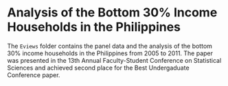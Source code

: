 # Analysis of the Bottom 30% Income Households in the Philippines

The `Eviews` folder contains the panel data and the analysis of the bottom 30% income households in the Philippines from 2005 to 2011. The paper was presented in the 13th Annual Faculty-Student Conference on Statistical Sciences and achieved second place for the Best Undergaduate Conference paper.
